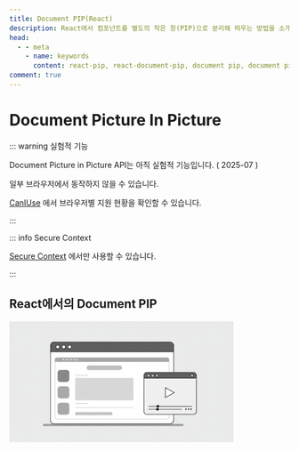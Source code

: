 ```yaml
---
title: Document PIP(React)
description: React에서 컴포넌트를 별도의 작은 창(PIP)으로 분리해 띄우는 방법을 소개합니다.
head:
  - - meta
    - name: keywords
      content: react-pip, react-document-pip, document pip, document picture-in-picture, picture-in-picture
comment: true
---
```


# Document Picture In Picture

::: warning 실험적 기능

Document Picture in Picture API는 아직 실험적 기능입니다. ( 2025-07 )

일부 브라우저에서 동작하지 않을 수 있습니다.

[CanIUse](https://caniuse.com/mdn-api_documentpictureinpicture) 에서 브라우저별 지원 현황을 확인할 수 있습니다.

:::

::: info Secure Context

[Secure Context](https://developer.mozilla.org/en-US/docs/Web/Security/Secure_Contexts) 에서만 사용할 수 있습니다.

:::

## React에서의 Document PIP

<img src="/assets/images/document-pip/video-pip.jpg" width="80%" class="mb-0"></img>

